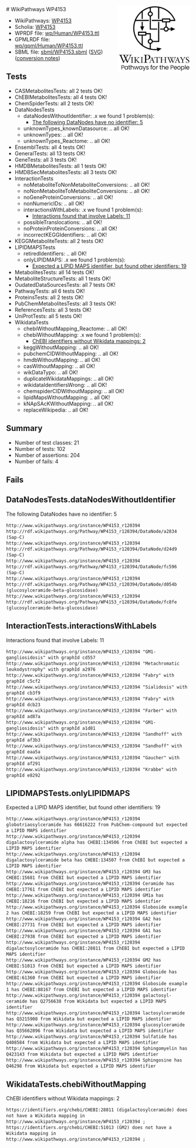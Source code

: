 <img style="float: right; width: 200px" src="../logo.png" />
# WikiPathways WP4153

* WikiPathways: [WP4153](https://identifiers.org/wikipathways:WP4153)
* Scholia: [WP4153](https://scholia.toolforge.org/wikipathways/WP4153)
* WPRDF file: [wp/Human/WP4153.ttl](../wp/Human/WP4153.ttl)
* GPMLRDF file: [wp/gpml/Human/WP4153.ttl](../wp/gpml/Human/WP4153.ttl)
* SBML file: [sbml/WP4153.sbml](../sbml/WP4153.sbml) ([SVG](../sbml/WP4153.svg)) ([conversion notes](../sbml/WP4153.txt))

## Tests
* CASMetabolitesTests: all 2 tests OK!
* ChEBIMetabolitesTests: all 4 tests OK!
* ChemSpiderTests: all 2 tests OK!
* DataNodesTests
    * dataNodesWithoutIdentifier: .x we found 1 problem(s):
        * [The following DataNodes have no identifier: 5](#d2d32fa4)
    * unknownTypes_knownDatasource: .. all OK!
    * unknownTypes: .. all OK!
    * unknownTypes_Reactome: .. all OK!
* EnsemblTests: all 4 tests OK!
* GeneralTests: all 13 tests OK!
* GeneTests: all 3 tests OK!
* HMDBMetabolitesTests: all 1 tests OK!
* HMDBSecMetabolitesTests: all 3 tests OK!
* InteractionTests
    * noMetaboliteToNonMetaboliteConversions: .. all OK!
    * noNonMetaboliteToMetaboliteConversions: .. all OK!
    * noGeneProteinConversions: .. all OK!
    * nonNumericIDs: .. all OK!
    * interactionsWithLabels: .x we found 1 problem(s):
        * [Interactions found that involve Labels: 11](#fe97a8b9)
    * possibleTranslocations: .. all OK!
    * noProteinProteinConversions: .. all OK!
    * incorrectKEGGIdentifiers: .. all OK!
* KEGGMetaboliteTests: all 2 tests OK!
* LIPIDMAPSTests
    * retiredIdentifiers: .. all OK!
    * onlyLIPIDMAPS: .x we found 1 problem(s):
        * [Expected a LIPID MAPS identifier, but found other identifiers: 19](#d0bfb681)
* MetabolitesTests: all 14 tests OK!
* MetaboliteStructureTests: all 1 tests OK!
* OudatedDataSourcesTests: all 7 tests OK!
* PathwayTests: all 6 tests OK!
* ProteinsTests: all 2 tests OK!
* PubChemMetabolitesTests: all 3 tests OK!
* ReferencesTests: all 3 tests OK!
* UniProtTests: all 5 tests OK!
* WikidataTests
    * chebiWithoutMapping_Reactome: .. all OK!
    * chebiWithoutMapping: .x we found 1 problem(s):
        * [ChEBI identifiers without Wikidata mappings: 2](#a8d554ce)
    * keggWithoutMapping: .. all OK!
    * pubchemCIDWithoutMapping: .. all OK!
    * hmdbWithoutMapping: .. all OK!
    * casWithoutMapping: .. all OK!
    * wikDataTypo: .. all OK!
    * duplicateWikidataMappings: .. all OK!
    * wikidataIdentifiersWrong: .. all OK!
    * chemspiderCIDWithoutMapping: .. all OK!
    * lipidMapsWithoutMapping: .. all OK!
    * kNApSAcKWithoutMapping: .. all OK!
    * replaceWikipedia: .. all OK!


## Summary

* Number of test classes: 21
* Number of tests: 102
* Number of assertions: 204
* Number of fails: 4

## Fails

<a name="d2d32fa4" />

## DataNodesTests.dataNodesWithoutIdentifier

The following DataNodes have no identifier: 5
```
http://www.wikipathways.org/instance/WP4153_r120394 http://rdf.wikipathways.org/Pathway/WP4153_r120394/DataNode/a2834 (Sap-C)
http://www.wikipathways.org/instance/WP4153_r120394 http://rdf.wikipathways.org/Pathway/WP4153_r120394/DataNode/d24d9 (Sap-C)
http://www.wikipathways.org/instance/WP4153_r120394 http://rdf.wikipathways.org/Pathway/WP4153_r120394/DataNode/fc596 (Sap-C)
http://www.wikipathways.org/instance/WP4153_r120394 http://rdf.wikipathways.org/Pathway/WP4153_r120394/DataNode/d054b (glucosylceramide-beta-glucosidase)
http://www.wikipathways.org/instance/WP4153_r120394 http://rdf.wikipathways.org/Pathway/WP4153_r120394/DataNode/fc8fe (glucosylceramide-beta-glucosidase)
```

<a name="fe97a8b9" />

## InteractionTests.interactionsWithLabels

Interactions found that involve Labels: 11
```
http://www.wikipathways.org/instance/WP4153_r120394 "GM1-gangliosidosis" with graphId cd557
http://www.wikipathways.org/instance/WP4153_r120394 "Metachromatic leukodystrophy" with graphId a2976
http://www.wikipathways.org/instance/WP4153_r120394 "Fabry" with graphId c5cf2
http://www.wikipathways.org/instance/WP4153_r120394 "Sialidosis" with graphId cb3f9
http://www.wikipathways.org/instance/WP4153_r120394 "Fabry" with graphId dcb23
http://www.wikipathways.org/instance/WP4153_r120394 "Farber" with graphId ad87a
http://www.wikipathways.org/instance/WP4153_r120394 "GM1-gangliosidosis" with graphId a1d81
http://www.wikipathways.org/instance/WP4153_r120394 "Sandhoff" with graphId af3b3
http://www.wikipathways.org/instance/WP4153_r120394 "Sandhoff" with graphId eaa5a
http://www.wikipathways.org/instance/WP4153_r120394 "Gaucher" with graphId af291
http://www.wikipathways.org/instance/WP4153_r120394 "Krabbe" with graphId e8292
```

<a name="d0bfb681" />

## LIPIDMAPSTests.onlyLIPIDMAPS

Expected a LIPID MAPS identifier, but found other identifiers: 19
```
http://www.wikipathways.org/instance/WP4153_r120394 globotriaosylceramide has 66616222 from PubChem-compound but expected a LIPID MAPS identifier
http://www.wikipathways.org/instance/WP4153_r120394 digalactosylceramide alpha has CHEBI:134506 from ChEBI but expected a LIPID MAPS identifier
http://www.wikipathways.org/instance/WP4153_r120394 digalactosylceramide beta has CHEBI:134507 from ChEBI but expected a LIPID MAPS identifier
http://www.wikipathways.org/instance/WP4153_r120394 GM3 has CHEBI:15681 from ChEBI but expected a LIPID MAPS identifier
http://www.wikipathways.org/instance/WP4153_r120394 Ceramide has CHEBI:17761 from ChEBI but expected a LIPID MAPS identifier
http://www.wikipathways.org/instance/WP4153_r120394 GM1a has CHEBI:18216 from ChEBI but expected a LIPID MAPS identifier
http://www.wikipathways.org/instance/WP4153_r120394 Globoside example 2 has CHEBI:18259 from ChEBI but expected a LIPID MAPS identifier
http://www.wikipathways.org/instance/WP4153_r120394 GA2 has CHEBI:27731 from ChEBI but expected a LIPID MAPS identifier
http://www.wikipathways.org/instance/WP4153_r120394 GA1 has CHEBI:27938 from ChEBI but expected a LIPID MAPS identifier
http://www.wikipathways.org/instance/WP4153_r120394 digalactosylceramide has CHEBI:28811 from ChEBI but expected a LIPID MAPS identifier
http://www.wikipathways.org/instance/WP4153_r120394 GM2 has CHEBI:51013 from ChEBI but expected a LIPID MAPS identifier
http://www.wikipathways.org/instance/WP4153_r120394 Globoside has CHEBI:61360 from ChEBI but expected a LIPID MAPS identifier
http://www.wikipathways.org/instance/WP4153_r120394 Globoside example 1 has CHEBI:88167 from ChEBI but expected a LIPID MAPS identifier
http://www.wikipathways.org/instance/WP4153_r120394 galactosyl-ceramide has Q2756638 from Wikidata but expected a LIPID MAPS identifier
http://www.wikipathways.org/instance/WP4153_r120394 lactosylceramide has Q3215908 from Wikidata but expected a LIPID MAPS identifier
http://www.wikipathways.org/instance/WP4153_r120394 glucosylceramide has Q35662896 from Wikidata but expected a LIPID MAPS identifier
http://www.wikipathways.org/instance/WP4153_r120394 Sulfatide has Q408584 from Wikidata but expected a LIPID MAPS identifier
http://www.wikipathways.org/instance/WP4153_r120394 Sphingomyelin has Q423143 from Wikidata but expected a LIPID MAPS identifier
http://www.wikipathways.org/instance/WP4153_r120394 Sphingosine has Q46298 from Wikidata but expected a LIPID MAPS identifier
```

<a name="a8d554ce" />

## WikidataTests.chebiWithoutMapping

ChEBI identifiers without Wikidata mappings: 2
```
https://identifiers.org/chebi/CHEBI:28811 (digalactosylceramide) does not have a Wikidata mapping in http://www.wikipathways.org/instance/WP4153_r120394 ; 
https://identifiers.org/chebi/CHEBI:51013 (GM2) does not have a Wikidata mapping in http://www.wikipathways.org/instance/WP4153_r120394 ; 
```


